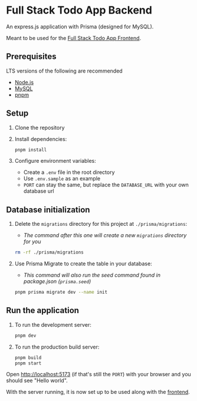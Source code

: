 # Full Stack Todo App Backend

An express.js application with Prisma (designed for MySQL).

Meant to be used for the [Full Stack Todo App Frontend](https://github.com/alex-avila/fullstack-todo-app-test-frontend).

## Prerequisites

LTS versions of the following are recommended

- [Node.js](https://nodejs.org/)
- [MySQL](https://www.mysql.com/)
- [pnpm](https://pnpm.io/)

## Setup

1. Clone the repository

2. Install dependencies:

   ```bash
   pnpm install
   ```

3. Configure environment variables:

    - Create a `.env` file in the root directory
    - Use `.env.sample` as an example
    - `PORT` can stay the same, but replace the `DATABASE_URL` with your own database url

## Database initialization

1. Delete the `migrations` directory for this project at `./prisma/migrations`:

    - _The command after this one will create a new `migrations` directory for you_
    ```bash
    rm -rf ./prisma/migrations
    ```

2. Use Prisma Migrate to create the table in your database:

    - _This command will also run the seed command found in package.json (`prisma.seed`)_

    ```bash
    pnpm prisma migrate dev --name init
    ```

## Run the application

1. To run the development server:

   ```bash
   pnpm dev
   ```

2. To run the production build server:

   ```bash
   pnpm build
   pnpm start
   ```

Open [http://localhost:5173](http://localhost:5173) (if that's still the `PORT`) with your browser and you should see "Hello world".

With the server running, it is now set up to be used along with the [frontend](https://github.com/alex-avila/fullstack-todo-app-test-frontend).
